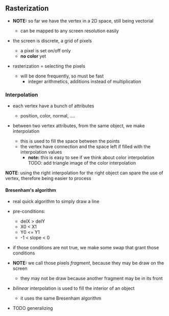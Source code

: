 ## Rasterization
- **NOTE:** so far we have the vertex in a 2D space, still being vectorial
  + can be mapped to any screen resolution easily

- the screen is discrete, a grid of pixels
  + a pixel is set on/off only
  + __no color__ yet

- rasterization = selecting the pixels
  + will be done frequently, so must be fast
    * integer arithmetics, additions instead of multiplication

### Interpolation
- each vertex have a bunch of attributes
  + position, color, normal, ....

- between two vertex attributes, from the same object, we make interpolation
  + this is used to fill the space between the points
  + the vertex have connection and the space left if filled with the interpolation values
    * **note:** this is easy to see if we think about color interpolation
TODO: add triangle image of the color interpolation

**NOTE**: using the right interpolation for the right object can spare the use of vertex, therefore being easier to process 

#### Bresenham's algorithm
- real quick algorithm to simply draw a line

- pre-conditions:
  + delX > delY
  + X0 < X1
  + Y0 <= Y1
  + -1 < slope < 0

- if those conditions are not true, we make some swap that grant those conditions

- **NOTE:** we call those pixels _fragment_, because they may be draw on the screen
  + they may not be draw because another fragment may be in its front

- _bilinear_ interpolation is used to fill the interior of an object
  + it uses the same Bresenham algorithm

- TODO generalizing
